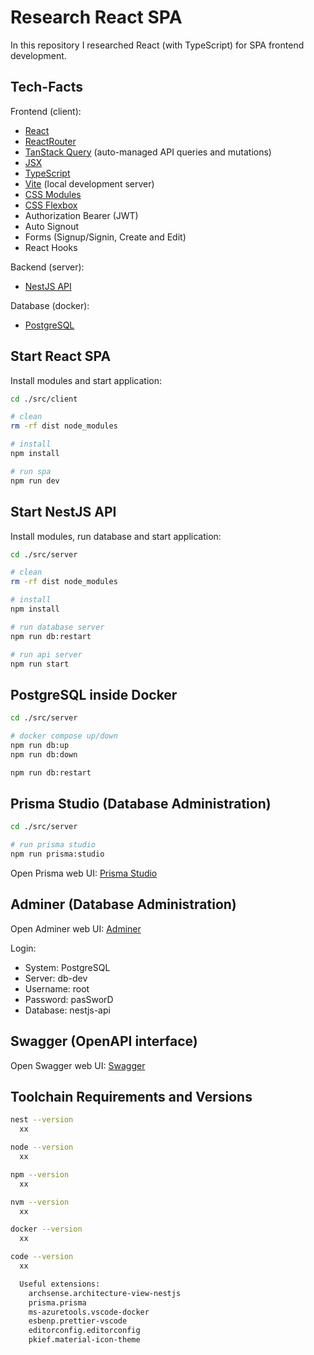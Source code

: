 # Research React SPA

In this repository I researched React (with TypeScript) for SPA frontend development.

## Tech-Facts

Frontend (client):

- [React](https://react.dev/)
- [ReactRouter](https://reactrouter.com/en/main)
- [TanStack Query](https://tanstack.com/query/latest) (auto-managed API queries and mutations)
- [JSX](https://react.dev/learn/writing-markup-with-jsx)
- [TypeScript](https://www.typescriptlang.org/)
- [Vite](https://vitejs.dev/) (local development server)
- [CSS Modules](https://vitejs.dev/guide/features.html#css-modules)
- [CSS Flexbox](https://developer.mozilla.org/en-US/docs/Learn/CSS/CSS_layout/Flexbox)
- Authorization Bearer (JWT)
- Auto Signout
- Forms (Signup/Signin, Create and Edit)
- React Hooks

Backend (server):

- [NestJS API](./src/server/)

Database (docker):

- [PostgreSQL](./src/server/docker/postgres/docker-compose.yml)

## Start React SPA

Install modules and start application:

```sh
cd ./src/client

# clean
rm -rf dist node_modules

# install
npm install

# run spa
npm run dev
```

## Start NestJS API

Install modules, run database and start application:

```sh
cd ./src/server

# clean
rm -rf dist node_modules

# install
npm install

# run database server
npm run db:restart

# run api server
npm run start
```

## PostgreSQL inside Docker

```sh
cd ./src/server

# docker compose up/down
npm run db:up
npm run db:down

npm run db:restart
```

## Prisma Studio (Database Administration)

```sh
cd ./src/server

# run prisma studio
npm run prisma:studio
```

Open Prisma web UI: [Prisma Studio](http://localhost:5555/)

## Adminer (Database Administration)

Open Adminer web UI: [Adminer](http://localhost:4200/)

Login:

- System: PostgreSQL
- Server: db-dev
- Username: root
- Password: pasSworD
- Database: nestjs-api

## Swagger (OpenAPI interface)

Open Swagger web UI: [Swagger](http://localhost:5000/swagger/)

## Toolchain Requirements and Versions

```sh
nest --version
  xx

node --version
  xx

npm --version
  xx

nvm --version
  xx

docker --version
  xx

code --version
  xx

  Useful extensions:
    archsense.architecture-view-nestjs
    prisma.prisma
    ms-azuretools.vscode-docker
    esbenp.prettier-vscode
    editorconfig.editorconfig
    pkief.material-icon-theme
```
